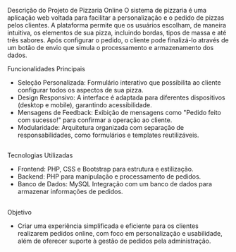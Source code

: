 
Descrição do Projeto de Pizzaria Online
O sistema de pizzaria é uma aplicação web voltada para facilitar a personalização e o pedido de pizzas pelos clientes. A plataforma permite que os usuários escolham, de maneira intuitiva, os elementos de sua pizza, incluindo bordas, tipos de massa e até três sabores. Após configurar o pedido, o cliente pode finalizá-lo através de um botão de envio que simula o processamento e armazenamento dos dados.

Funcionalidades Principais
- Seleção Personalizada: Formulário interativo que possibilita ao cliente configurar todos os aspectos de sua pizza.
- Design Responsivo: A interface é adaptada para diferentes dispositivos (desktop e mobile), garantindo acessibilidade.
- Mensagens de Feedback: Exibição de mensagens como "Pedido feito com sucesso!" para confirmar a operação ao cliente.
- Modularidade: Arquitetura organizada com separação de responsabilidades, como formulários e templates reutilizáveis.
  ##
Tecnologias Utilizadas
- Frontend: PHP, CSS e Bootstrap para estrutura e estilização.
- Backend: PHP para manipulação e processamento de pedidos.
- Banco de Dados: MySQL Integração com um banco de dados para armazenar informações de pedidos.
  ##
Objetivo
- Criar uma experiência simplificada e eficiente para os clientes realizarem pedidos online, com foco em personalização e usabilidade, além de oferecer suporte à gestão de pedidos pela administração.
